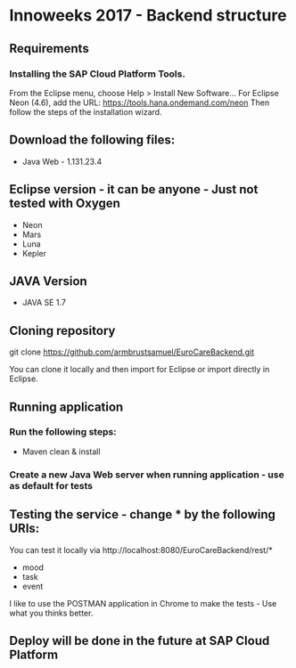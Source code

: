 # Innoweeks 2017 - Backend structure

## Requirements

### Installing the SAP Cloud Platform Tools.
From the Eclipse menu, choose Help > Install New Software...
For Eclipse Neon (4.6), add the URL: https://tools.hana.ondemand.com/neon
Then follow the steps of the installation wizard. 

## Download the following files:
- Java Web - 1.131.23.4

## Eclipse version - it can be anyone - Just not tested with Oxygen
- Neon
- Mars
- Luna
- Kepler

## JAVA Version
- JAVA SE 1.7

## Cloning repository
git clone https://github.com/armbrustsamuel/EuroCareBackend.git

You can clone it locally and then import for Eclipse or import directly in Eclipse.

## Running application

### Run the following steps:
- Maven clean & install

### Create a new Java Web server when running application - use as default for tests

## Testing the service - change * by the following URIs:
You can test it locally via http://localhost:8080/EuroCareBackend/rest/*
- mood
- task
- event

I like to use the POSTMAN application in Chrome to make the tests - Use what you thinks better.

## Deploy will be done in the future at SAP Cloud Platform
